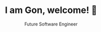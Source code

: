 ---
title: " I am Gon, welcome! 👋"
subtitle: "Future Software Engineer"
description: "Software Engineering student at the UTP with a strong passion for web development and software development. I have experience using Java, C#, Javascript, Typescript, React, Tailwind and ShadCN. I love learning and sharing knowledge. 🦾"
---